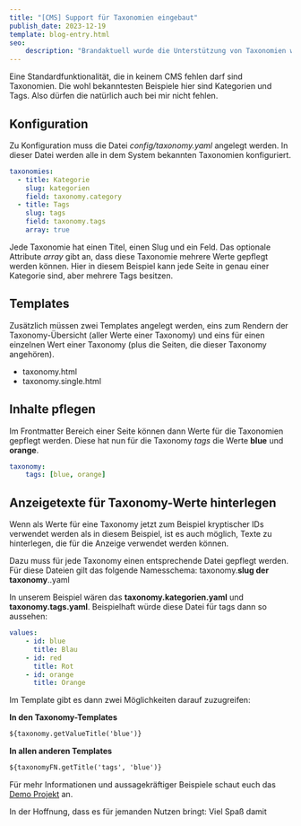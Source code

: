 ```yaml
---
title: "[CMS] Support für Taxonomien eingebaut"
publish_date: 2023-12-19
template: blog-entry.html
seo:
    description: "Brandaktuell wurde die Unterstützung von Taxonomien wie Kategorien und Tags in das cms eingebaut."
---
```


Eine Standardfunktionalität, die in keinem CMS fehlen darf sind Taxonomien. Die wohl bekanntesten Beispiele hier sind Kategorien und Tags.
Also dürfen die natürlich auch bei mir nicht fehlen.

## Konfiguration

Zu Konfiguration muss die Datei *config/taxonomy.yaml* angelegt werden. In dieser Datei werden alle in dem System bekannten Taxonomien konfiguriert.
```yaml
taxonomies:
  - title: Kategorie
    slug: kategorien
    field: taxonomy.category
  - title: Tags
    slug: tags
    field: taxonomy.tags
    array: true
```
Jede Taxonomie hat einen Titel, einen Slug und ein Feld. Das optionale Attribute _array_ gibt an, dass diese Taxonomie mehrere Werte gepflegt werden können. Hier in diesem Beispiel kann jede Seite in genau einer Kategorie sind, aber mehrere Tags besitzen.

## Templates

Zusätzlich müssen zwei Templates angelegt werden, eins zum Rendern der Taxonomy-Übersicht (aller Werte einer Taxonomy) und eins für einen einzelnen Wert einer Taxonomy (plus die Seiten, die dieser Taxonomy angehören).
* taxonomy.html
* taxonomy.single.html

## Inhalte pflegen

Im Frontmatter Bereich einer Seite können dann Werte für die Taxonomien gepflegt werden. Diese hat nun für die Taxonomy *tags* die Werte **blue** und **orange**.
```yaml
taxonomy:
    tags: [blue, orange]
```

## Anzeigetexte für Taxonomy-Werte hinterlegen

Wenn als Werte für eine Taxonomy jetzt zum Beispiel kryptischer IDs verwendet werden als in diesem Beispiel, ist es auch möglich, Texte zu hinterlegen, die für die Anzeige verwendet werden können.

Dazu muss für jede Taxonomy einen entsprechende Datei gepflegt werden. Für diese Dateien gilt das folgende Namesschema: taxonomy.**slug der taxonomy**..yaml

In unserem Beispiel wären das **taxonomy.kategorien.yaml** und **taxonomy.tags.yaml**. 
Beispielhaft würde diese Datei für tags dann so aussehen:
```yaml
values:
    - id: blue
      title: Blau
    - id: red
      title: Rot
    - id: orange
      title: Orange
```

Im Template gibt es dann zwei Möglichkeiten darauf zuzugreifen:

**In den Taxonomy-Templates**
```html
${taxonomy.getValueTitle('blue')}
```

**In allen anderen Templates**
```html
${taxonomyFN.getTitle('tags', 'blue')}
```

Für mehr Informationen und aussagekräftiger Beispiele schaut euch das [Demo Projekt](https://github.com/thmarx/cms/tree/main/cms-server/hosts/demo) an.


In der Hoffnung, dass es für jemanden Nutzen bringt: 
Viel Spaß damit